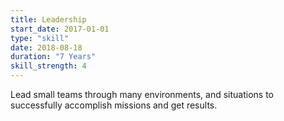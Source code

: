 ```yaml
---
title: Leadership
start_date: 2017-01-01
type: "skill"
date: 2018-08-18
duration: "7 Years"
skill_strength: 4
---
```


Lead small teams through many environments, and 
situations to successfully accomplish missions and get results.